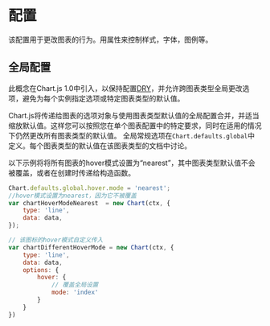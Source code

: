 # 配置

该配置用于更改图表的行为。用属性来控制样式，字体，图例等。

## 全局配置


此概念在Chart.js 1.0中引入，以保持配置[DRY](https://en.wikipedia.org/wiki/Don%27t_repeat_yourself)，并允许跨图表类型全局更改选项，避免为每个实例指定选项或特定图表类型的默认值。

Chart.js将传递给图表的选项对象与使用图表类型默认值的全局配置合并，并适当缩放默认值。这样您可以按照您在单个图表配置中的特定要求，同时在适用的情况下仍然更改所有图表类型的默认值。 全局常规选项在`Chart.defaults.global`中定义。每个图表类型的默认值在该图表类型的文档中讨论。

以下示例将将所有图表的hover模式设置为“nearest”，其中图表类型默认值不会被覆盖，或者在创建时传递给构造函数。

```javascript
Chart.defaults.global.hover.mode = 'nearest';
//hover模式设置为nearest，因为它不被覆盖
var chartHoverModeNearest  = new Chart(ctx, {
    type: 'line',
    data: data,
});

// 该图标的hover模式自定义传入
var chartDifferentHoverMode = new Chart(ctx, {
    type: 'line',
    data: data,
    options: {
        hover: {
            // 覆盖全局设置
            mode: 'index'
        }
    }
})
```

